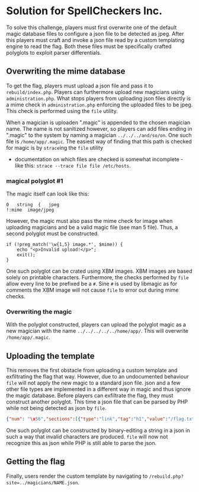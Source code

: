# Solution for SpellCheckers Inc.

To solve this challenge, players must first overwrite one of the default magic database files to configure a json
file to be detected as jpeg. After this players must craft and invoke a json file read by a custom templating engine
to read the flag. Both these files must be specifically crafted polyglots to exploit parser differentials.

## Overwriting the mime database

To get the flag, players must upload a json file and pass it to `rebuild/index.php`. Players can furthermore upload new
magicians using `administration.php`. What stops players from uploading json files directly is a mime check in
`administration.php` enforcing the uploaded files to be jpeg. This check is performed using the `file` utility.

When a magician is uploaden ".magic" is appended to the chosen magician name. The name is not sanitized however, so
players can add files ending in ".magic" to the system by naming a magician `../../../and/so/on`. One such file is
`/home/app/.magic`. The easiest way of finding that this path is checked for magic is by `strace`ing the `file` utility
- documentation on which files are checked is somewhat incomplete - like this: `strace --trace file file /etc/hosts`.

### magical polyglot #1

The magic itself can look like this:

```
0	string  {	jpeg
!:mime  image/jpeg
```

However, the magic must also pass the mime check for image when uploading magicians and be a valid magic file (see man 5
file). Thus, a second polyglot must be constructed.

```
if (!preg_match('\w{1,5} image.*', $mime)) {
    echo "<p>Invalid upload!</p>";
    exit();
}
```

One such polyglot can be crated using XBM images. XBM images are based solely on printable characters. Furthermore,
the checks performed by `file` allow every line to be prefixed be a `#`. Sine `#` is used by libmagic as for comments
the XBM image will not cause `file` to error out during mime checks.

### Overwriting the magic

With the polyglot constructed, players can upload the polyglot magic as a new magician with the name
`../../../../../home/app/`. This will overwrite `/home/app/.magic`.

## Uploading the template

This removes the first obstacle from uploading a custom template and exfiltrating the flag that way. However, due to an
undocumented behaviour `file` will not apply the new magic to a standard json file. json and a few other file types
are implemented in a different way in magic and thus ignore the magic database. Before players can exfiltrate the flag,
they must construct another polyglot. This time a json file that can be parsed by PHP while not being detected as json
by `file`.

```json
{"num": "\x56","sections":[{"type":"link","tag":"h1","value":"/flag.txt"}]}
```

One such polyglot can be constructed by binary-editing a string in a json in such a way that invalid characters are
produced. `file` will now not recognize this as json while PHP is still able to parse the json.

## Getting the flag

Finally, users render the custom template by navigating to `/rebuild.php?site=../magicians/NAME.json`.
